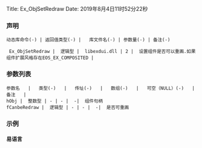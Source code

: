 Title: Ex_ObjSetRedraw
Date: 2019年8月4日11时52分22秒

### 声明


```table
动态库命令(-) | 返回值类型(-) |   库文件名(-) | 参数量(-) | 备注(-)

 Ex_ObjSetRedraw |  逻辑型 |  libexdui.dll | 2 |  设置组件是否可以重画.如果组件扩展风格存在EOS_EX_COMPOSITED | 
```


### 参数列表

```table
参数名   |   类型(-)   |   传址(-)   |   数组(-)   |   可空（NULL）(-)   |   备注   |
hObj |  整数型 | - | - |  -|  组件句柄
fCanbeRedraw |  逻辑型 | - | - |  -|  是否可重画
```




### 示例
#### 易语言
```c

```